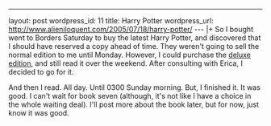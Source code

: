 --- 
layout: post
wordpress_id: 11
title: Harry Potter
wordpress_url: http://www.alieniloquent.com/2005/07/18/harry-potter/
--- |+
So I bought went to Borders Saturday to buy the latest Harry Potter, and
discovered that I should have reserved a copy ahead of time. They weren't
going to sell the normal edition to me until Monday. However, I could purchase
the [deluxe edition][1], and still read it over the weekend. After consulting
with Erica, I decided to go for it.

And then I read. All day. Until 0300 Sunday morning. But, I finished it. It
was good. I can't wait for book seven (although, it's not like I have a choice
in the whole waiting deal). I'll post more about the book later, but for now,
just know it was good.

   [1]: http://www.amazon.com/exec/obidos/tg/detail/-/0439791324

